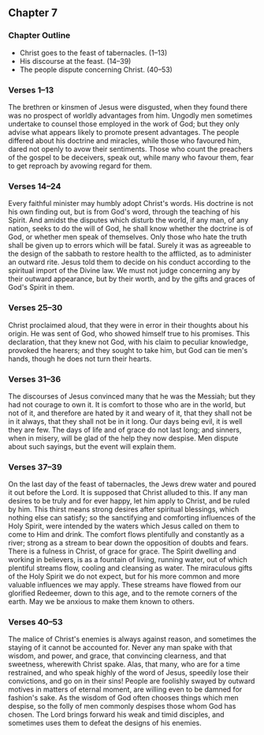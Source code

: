## Chapter 7

### Chapter Outline

- Christ goes to the feast of tabernacles. (1–13)
- His discourse at the feast. (14–39)
- The people dispute concerning Christ. (40–53)

### Verses 1–13

The brethren or kinsmen of Jesus were disgusted, when they found there was no prospect of worldly advantages from him. Ungodly men sometimes undertake to counsel those employed in the work of God; but they only advise what appears likely to promote present advantages. The people differed about his doctrine and miracles, while those who favoured him, dared not openly to avow their sentiments. Those who count the preachers of the gospel to be deceivers, speak out, while many who favour them, fear to get reproach by avowing regard for them.

### Verses 14–24

Every faithful minister may humbly adopt Christ's words. His doctrine is not his own finding out, but is from God's word, through the teaching of his Spirit. And amidst the disputes which disturb the world, if any man, of any nation, seeks to do the will of God, he shall know whether the doctrine is of God, or whether men speak of themselves. Only those who hate the truth shall be given up to errors which will be fatal. Surely it was as agreeable to the design of the sabbath to restore health to the afflicted, as to administer an outward rite. Jesus told them to decide on his conduct according to the spiritual import of the Divine law. We must not judge concerning any by their outward appearance, but by their worth, and by the gifts and graces of God's Spirit in them.

### Verses 25–30

Christ proclaimed aloud, that they were in error in their thoughts about his origin. He was sent of God, who showed himself true to his promises. This declaration, that they knew not God, with his claim to peculiar knowledge, provoked the hearers; and they sought to take him, but God can tie men's hands, though he does not turn their hearts.

### Verses 31–36

The discourses of Jesus convinced many that he was the Messiah; but they had not courage to own it. It is comfort to those who are in the world, but not of it, and therefore are hated by it and weary of it, that they shall not be in it always, that they shall not be in it long. Our days being evil, it is well they are few. The days of life and of grace do not last long; and sinners, when in misery, will be glad of the help they now despise. Men dispute about such sayings, but the event will explain them.

### Verses 37–39

On the last day of the feast of tabernacles, the Jews drew water and poured it out before the Lord. It is supposed that Christ alluded to this. If any man desires to be truly and for ever happy, let him apply to Christ, and be ruled by him. This thirst means strong desires after spiritual blessings, which nothing else can satisfy; so the sanctifying and comforting influences of the Holy Spirit, were intended by the waters which Jesus called on them to come to Him and drink. The comfort flows plentifully and constantly as a river; strong as a stream to bear down the opposition of doubts and fears. There is a fulness in Christ, of grace for grace. The Spirit dwelling and working in believers, is as a fountain of living, running water, out of which plentiful streams flow, cooling and cleansing as water. The miraculous gifts of the Holy Spirit we do not expect, but for his more common and more valuable influences we may apply. These streams have flowed from our glorified Redeemer, down to this age, and to the remote corners of the earth. May we be anxious to make them known to others.

### Verses 40–53

The malice of Christ's enemies is always against reason, and sometimes the staying of it cannot be accounted for. Never any man spake with that wisdom, and power, and grace, that convincing clearness, and that sweetness, wherewith Christ spake. Alas, that many, who are for a time restrained, and who speak highly of the word of Jesus, speedily lose their convictions, and go on in their sins! People are foolishly swayed by outward motives in matters of eternal moment, are willing even to be damned for fashion's sake. As the wisdom of God often chooses things which men despise, so the folly of men commonly despises those whom God has chosen. The Lord brings forward his weak and timid disciples, and sometimes uses them to defeat the designs of his enemies.

